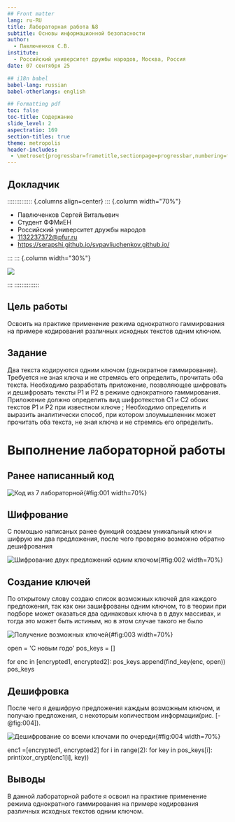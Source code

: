 ```yaml
---
## Front matter
lang: ru-RU
title: Лабораторная работа №8
subtitle: Основы информационной безопасности
author:
  - Павлюченков С.В.
institute:
  - Российский университет дружбы народов, Москва, Россия
date: 07 сентября 25

## i18n babel
babel-lang: russian
babel-otherlangs: english

## Formatting pdf
toc: false
toc-title: Содержание
slide_level: 2
aspectratio: 169
section-titles: true
theme: metropolis
header-includes:
 - \metroset{progressbar=frametitle,sectionpage=progressbar,numbering=fraction}
---
```



## Докладчик

:::::::::::::: {.columns align=center}
::: {.column width="70%"}

  * Павлюченков Сергей Витальевич
  * Студент ФФМиЕН
  * Российский университет дружбы народов
  * [1132237372@pfur.ru](mailto:1132237372@pfur.ru)
  * <https://serapshi.github.io/svpavliuchenkov.github.io/>

:::
::: {.column width="30%"}

![](./image/my_photo.jpg)

:::
::::::::::::::


## Цель работы

Освоить на практике применение режима однократного гаммирования
на примере кодирования различных исходных текстов одним ключом.


## Задание


Два текста кодируются одним ключом (однократное гаммирование).
Требуется не зная ключа и не стремясь его определить, прочитать оба текста. Необходимо разработать приложение, позволяющее шифровать и дешифровать тексты P1 и P2 в режиме однократного гаммирования. Приложение должно определить вид шифротекстов C1 и C2 обоих текстов P1 и
P2 при известном ключе ; Необходимо определить и выразить аналитически способ, при котором злоумышленник может прочитать оба текста, не
зная ключа и не стремясь его определить.

# Выполнение лабораторной работы

## Ранее написанный код

![Код из 7 лабораторной](image/1.png){#fig:001 width=70%}

## Шифрование

C помощью написаных ранее функций создаем уникальный ключ и шифрую им два предложения, после чего проверяю возможно обратно дешифрования 

![Шифрование двух предложений одним ключом](image/2.png){#fig:002 width=70%}


## Создание ключей 

По открытому слову создаю список возможных ключей для каждого предложения, так как они зашифрованы одним ключом, то в теории при подборе может оказаться два одинаковых ключа в в двух массивах, и тогда это может быть истиным, но в этом случае такого не было

![Получение возможных ключей](image/3.png){#fig:003 width=70%}


open = 'С новым годо'
pos_keys = []

for enc in [encrypted1, encrypted2]:
  pos_keys.append(find_key(enc, open))
pos_keys

## Дешифровка

После чего я дешифрую предложения каждым возможным ключом, и получаю предложения, с некоторым количеством информации(рис. [-@fig:004]).


![Дешифрование со всеми ключами по очереди](image/4.png){#fig:004 width=70%}

enc1 =[encrypted1, encrypted2]
for i in range(2):
  for key in pos_keys[i]:
    print(xor_crypt(enc1[i], key))

## Выводы

В данной лабораторной работе я освоил на практике применение режима однократного гаммирования
на примере кодирования различных исходных текстов одним ключом.
